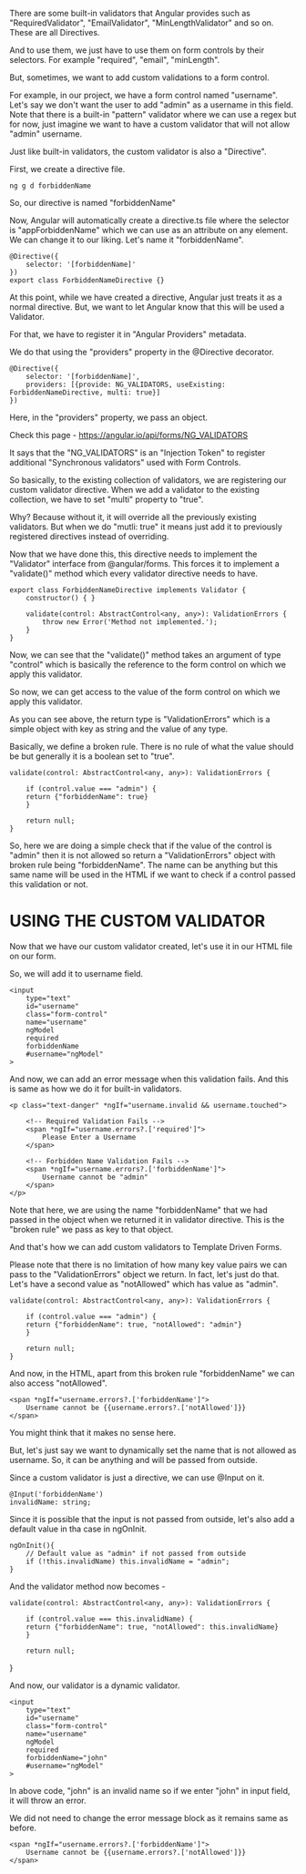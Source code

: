 There are some built-in validators that Angular provides such as "RequiredValidator", "EmailValidator", "MinLengthValidator" and so on. These are all Directives.

And to use them, we just have to use them on form controls by their selectors. For example "required", "email", "minLength".

But, sometimes, we want to add custom validations to a form control.

For example, in our project, we have a form control named "username". Let's say we don't want the user to add "admin" as a username in this field. Note that there is a built-in "pattern" validator where we can use a regex but for now, just imagine we want to have a custom validator that will not allow "admin" username.

Just like built-in validators, the custom validator is also a "Directive".

First, we create a directive file.

    ng g d forbiddenName

So, our directive is named "forbiddenName"

Now, Angular will automatically create a directive.ts file where the selector is "appForbiddenName" which we can use as an attribute on any element. We can change it to our liking. Let's name it "forbiddenName".

    @Directive({
        selector: '[forbiddenName]'
    })
    export class ForbiddenNameDirective {}

At this point, while we have created a directive, Angular just treats it as a normal directive. But, we want to let Angular know that this will be used a Validator.

For that, we have to register it in "Angular Providers" metadata.

We do that using the "providers" property in the @Directive decorator.

    @Directive({
        selector: '[forbiddenName]',
        providers: [{provide: NG_VALIDATORS, useExisting: ForbiddenNameDirective, multi: true}]
    })

Here, in the "providers" property, we pass an object.

Check this page - https://angular.io/api/forms/NG_VALIDATORS

It says that the "NG_VALIDATORS" is an "Injection Token" to register additional "Synchronous validators" used with Form Controls.

So basically, to the existing collection of validators, we are registering our custom validator directive. When we add a validator to the existing collection, we have to set "multi" property to "true". 

Why? Because without it, it will override all the previously existing validators. But when we do "mutli: true" it means just add it to previously registered directives instead of overriding.

Now that we have done this, this directive needs to implement the "Validator" interface from @angular/forms. This forces it to implement a "validate()" method which every validator directive needs to have.

    export class ForbiddenNameDirective implements Validator {
        constructor() { }

        validate(control: AbstractControl<any, any>): ValidationErrors {
            throw new Error('Method not implemented.');
        }
    }

Now, we can see that the "validate()" method takes an argument of type "control" which is basically the reference to the form control on which we apply this validator.

So now, we can get access to the value of the form control on which we apply this validator.

As you can see above, the return type is "ValidationErrors" which is a simple object with key as string and the value of any type. 

Basically, we define a broken rule. There is no rule of what the value should be but generally it is a boolean set to "true".

    validate(control: AbstractControl<any, any>): ValidationErrors {

        if (control.value === "admin") {
        return {"forbiddenName": true}
        }

        return null;
    }

So, here we are doing a simple check that if the value of the control is "admin" then it is not allowed so return a "ValidationErrors" object with broken rule being "forbiddenName". The name can be anything but this same name will be used in the HTML if we want to check if a control passed this validation or not.


# USING THE CUSTOM VALIDATOR

Now that we have our custom validator created, let's use it in our HTML file on our form.

So, we will add it to username field.

    <input 
        type="text" 
        id="username"
        class="form-control"
        name="username" 
        ngModel
        required
        forbiddenName
        #username="ngModel"
    >

And now, we can add an error message when this validation fails. And this is same as how we do it for built-in validators.

    <p class="text-danger" *ngIf="username.invalid && username.touched">

        <!-- Required Validation Fails -->
        <span *ngIf="username.errors?.['required']">
            Please Enter a Username
        </span>

        <!-- Forbidden Name Validation Fails -->
        <span *ngIf="username.errors?.['forbiddenName']">
            Username cannot be "admin"
        </span>
    </p>


Note that here, we are using the name "forbiddenName" that we had passed in the object when we returned it in validator directive. This is the "broken rule" we pass as key to that object.

And that's how we can add custom validators to Template Driven Forms.

Please note that there is no limitation of how many key value pairs we can pass to the "ValidationErrors" object we return. In fact, let's just do that. Let's have a second value as "notAllowed" which has value as "admin". 

    validate(control: AbstractControl<any, any>): ValidationErrors {

        if (control.value === "admin") {
        return {"forbiddenName": true, "notAllowed": "admin"}
        }

        return null;
    }

And now, in the HTML, apart from this broken rule "forbiddenName" we can also access "notAllowed". 


    <span *ngIf="username.errors?.['forbiddenName']">
        Username cannot be {{username.errors?.['notAllowed']}}
    </span>

You might think that it makes no sense here.

But, let's just say we want to dynamically set the name that is not allowed as username. So, it can be anything and will be passed from outside.

Since a custom validator is just a directive, we can use @Input on it.

    @Input('forbiddenName')
    invalidName: string;

Since it is possible that the input is not passed from outside, let's also add a default value in tha case in ngOnInit.

    ngOnInit(){
        // Default value as "admin" if not passed from outside
        if (!this.invalidName) this.invalidName = "admin";
    }

And the validator method now becomes - 

    validate(control: AbstractControl<any, any>): ValidationErrors {

        if (control.value === this.invalidName) {
        return {"forbiddenName": true, "notAllowed": this.invalidName}
        }

        return null;
  }

And now, our validator is a dynamic validator.

    <input 
        type="text" 
        id="username"
        class="form-control"
        name="username" 
        ngModel
        required
        forbiddenName="john"
        #username="ngModel"
    >

In above code, "john" is an invalid name so if we enter "john" in input field, it will throw an error.

We did not need to change the error message block as it remains same as before.

    <span *ngIf="username.errors?.['forbiddenName']">
        Username cannot be {{username.errors?.['notAllowed']}}
    </span>